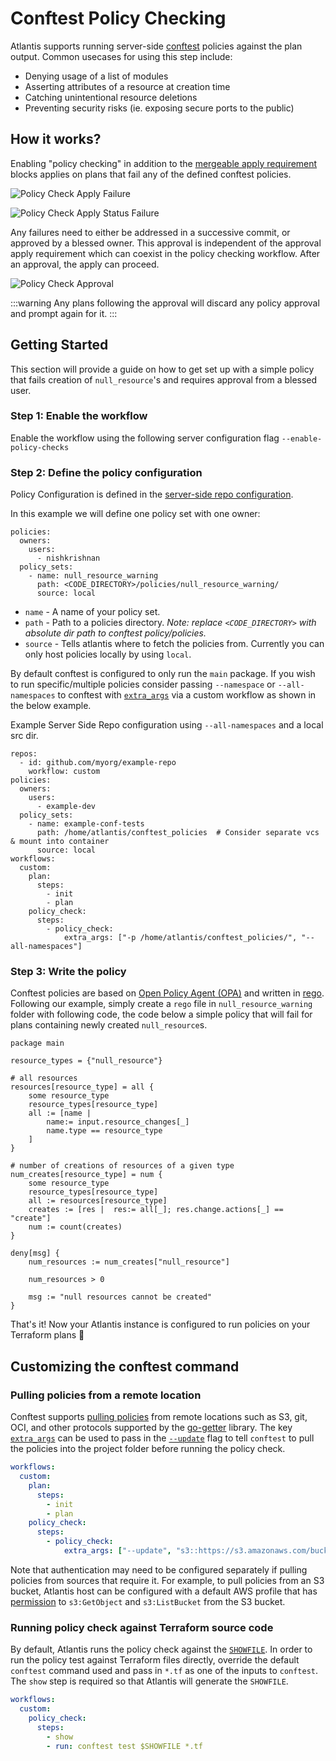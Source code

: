 # Conftest Policy Checking

Atlantis supports running server-side [conftest](https://www.conftest.dev/) policies against the plan output. Common usecases
for using this step include:

- Denying usage of a list of modules
- Asserting attributes of a resource at creation time
- Catching unintentional resource deletions
- Preventing security risks (ie. exposing secure ports to the public)

## How it works?

Enabling "policy checking" in addition to the [mergeable apply requirement](https://www.runatlantis.io/docs/apply-requirements.html#supported-requirements) blocks applies on plans that fail any of the defined conftest policies.

![Policy Check Apply Failure](./images/policy-check-apply-failure.png)

![Policy Check Apply Status Failure](./images/policy-check-apply-status-failure.png)

Any failures need to either be addressed in a successive commit, or approved by a blessed owner. This approval is independent of the approval apply requirement which can coexist in the policy checking workflow. After an approval, the apply can proceed.

![Policy Check Approval](./images/policy-check-approval.png)

:::warning
Any plans following the approval will discard any policy approval and prompt again for it.
:::

## Getting Started

This section will provide a guide on how to get set up with a simple policy that fails creation of `null_resource`'s and requires approval from a blessed user.

### Step 1: Enable the workflow

Enable the workflow using the following server configuration flag `--enable-policy-checks`

### Step 2: Define the policy configuration

Policy Configuration is defined in the [server-side repo configuration](https://www.runatlantis.io/docs/server-side-repo-config.html#reference).

In this example we will define one policy set with one owner:

```
policies:
  owners:
    users:
      - nishkrishnan
  policy_sets:
    - name: null_resource_warning
      path: <CODE_DIRECTORY>/policies/null_resource_warning/
      source: local
```

- `name` - A name of your policy set.
- `path` - Path to a policies directory. *Note: replace `<CODE_DIRECTORY>` with absolute dir path to conftest policy/policies.*
- `source` - Tells atlantis where to fetch the policies from. Currently you can only host policies locally by using `local`.

By default conftest is configured to only run the `main` package. If you wish to run specific/multiple policies consider passing `--namespace` or `--all-namespaces` to conftest with [`extra_args`](https://www.runatlantis.io/docs/custom-workflows.html#adding-extra-arguments-to-terraform-commands) via a custom workflow as shown in the below example.

Example Server Side Repo configuration using `--all-namespaces` and a local src dir.

```
repos:
  - id: github.com/myorg/example-repo
    workflow: custom
policies:
  owners:
    users:
      - example-dev
  policy_sets:
    - name: example-conf-tests
      path: /home/atlantis/conftest_policies  # Consider separate vcs & mount into container
      source: local
workflows:
  custom:
    plan:
      steps:
        - init
        - plan
    policy_check:
      steps:
        - policy_check:
            extra_args: ["-p /home/atlantis/conftest_policies/", "--all-namespaces"]
```

### Step 3: Write the policy

Conftest policies are based on [Open Policy Agent (OPA)](https://www.openpolicyagent.org/) and written in [rego](https://www.openpolicyagent.org/docs/latest/policy-language/#what-is-rego). Following our example, simply create a `rego` file in `null_resource_warning` folder with following code, the code below a simple policy that will fail for plans containing newly created `null_resource`s.

```
package main

resource_types = {"null_resource"}

# all resources
resources[resource_type] = all {
    some resource_type
    resource_types[resource_type]
    all := [name |
        name:= input.resource_changes[_]
        name.type == resource_type
    ]
}

# number of creations of resources of a given type
num_creates[resource_type] = num {
    some resource_type
    resource_types[resource_type]
    all := resources[resource_type]
    creates := [res |  res:= all[_]; res.change.actions[_] == "create"]
    num := count(creates)
}

deny[msg] {
    num_resources := num_creates["null_resource"]

    num_resources > 0

    msg := "null resources cannot be created"
}

```

That's it! Now your Atlantis instance is configured to run policies on your Terraform plans 🎉

## Customizing the conftest command

### Pulling policies from a remote location

Conftest supports [pulling policies](https://www.conftest.dev/sharing/#pulling) from remote locations such as S3, git, OCI, and other protocols supported by the [go-getter](https://github.com/hashicorp/go-getter) library. The key [`extra_args`](https://www.runatlantis.io/docs/custom-workflows.html#adding-extra-arguments-to-terraform-commands) can be used to pass in the [`--update`](https://www.conftest.dev/sharing/#-update-flag) flag to tell `conftest` to pull the policies into the project folder before running the policy check.

```yaml
workflows:
  custom:
    plan:
      steps:
        - init
        - plan
    policy_check:
      steps:
        - policy_check:
            extra_args: ["--update", "s3::https://s3.amazonaws.com/bucket/foo"]
```

Note that authentication may need to be configured separately if pulling policies from sources that require it. For example, to pull policies from an S3 bucket, Atlantis host can be configured with a default AWS profile that has [permission](https://docs.aws.amazon.com/IAM/latest/UserGuide/reference_policies_examples_s3_rw-bucket.html) to `s3:GetObject` and `s3:ListBucket` from the S3 bucket.

### Running policy check against Terraform source code

By default, Atlantis runs the policy check against the [`SHOWFILE`](https://www.runatlantis.io/docs/custom-workflows.html#custom-run-command). In order to run the policy test against Terraform files directly, override the default `conftest` command used and pass in `*.tf` as one of the inputs to `conftest`. The `show` step is required so that Atlantis will generate the `SHOWFILE`.

```yaml
workflows:
  custom:
    policy_check:
      steps:
        - show
        - run: conftest test $SHOWFILE *.tf
```
